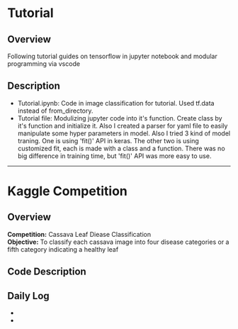 # Tutorial

## Overview
Following tutorial guides on tensorflow in jupyter notebook and modular programming via vscode

## Description
+ Tutorial.ipynb: Code in image classification for tutorial. Used tf.data instead of from_directory. 
+ Tutorial file: Modulizing jupyter code into it's function. Create class by it's function and initialize it. Also I created a parser for yaml file to easily manipulate some hyper parameters in model. Also I tried 3 kind of model traning. One is using 'fit()' API in keras. The other two is using customized fit, each is made with a class and a function. There was no big difference in training time, but 'fit()' API was more easy to use. 

* * *

# Kaggle Competition
## Overview
**Competition:** Cassava Leaf Diease Classification <br>
**Objective:** To classify each cassava image into four disease categories or a fifth category indicating a healthy leaf

## Code Description

## Daily Log
+ 
+ 
